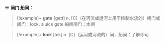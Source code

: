 ☀ <span class="category">**闸门 船闸：**</span>
>[!example]+ <span class="vocabulary">**gate**</span> [ɡeɪt] 
> <span class="definition">n. [C]（在河流或运河上用于控制水流的）闸门或阀门：</span>lock, sluice gate 船闸闸门；水闸

>[!example]+ <span class="vocabulary">**lock**</span> [lɒk] 
> <span class="definition">n. [C]（运河或河流的）闸，船闸：</span>了解即可
